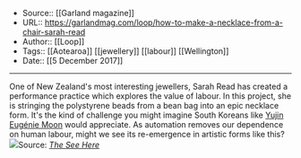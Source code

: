 ﻿
  * Source:: [[Garland magazine]]
  * URL:: https://garlandmag.com/loop/how-to-make-a-necklace-from-a-chair-sarah-read
  * Author:: [[Loop]]
  * Tags:: [[Aotearoa]] [[jewellery]] [[labour]] [[Wellington]]
  * Date:: [[5 December 2017]]


* * *
One of New Zealand's most interesting jewellers, Sarah Read has created a performance practice which explores the value of labour. In this project, she is stringing the polystyrene beads from a bean bag into an epic necklace form. It's the kind of challenge you might imagine South Koreans like [Yujin Eugénie Moon](http://garlandmag.com/article/the-art-of-polishing-stones/) would appreciate. As automation removes our dependence on human labour, might we see its re-emergence in artistic forms like this?
![](http://garlandmag.com/wp-content/uploads/2017/12/sarah08.jpg)Source: _[The See Here](https://www.theseehere.com/)_
